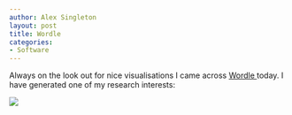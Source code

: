 ```yaml
---
author: Alex Singleton
layout: post
title: Wordle
categories:
- Software
---
```


Always on the look out for nice visualisations I came across [Wordle ](http://www.wordle.net/)today. I have generated one of my research interests:

[![](http://www.wordle.net/thumb/wrdl/303088/Alex_D_Singleton_Research_Interests)](http://www.wordle.net/gallery/wrdl/303088/Alex_D_Singleton_Research_Interests)




